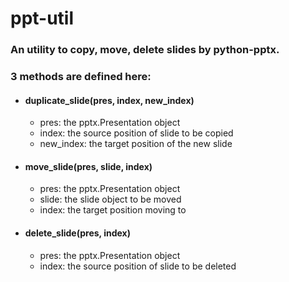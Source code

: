 # ppt-util
### An utility to copy, move, delete slides by python-pptx. 
### 3 methods are defined here:
+ #### duplicate_slide(pres, index, new_index) 
    - pres: the pptx.Presentation object
    - index: the source position of slide to be copied
    - new_index: the target position of the new slide
+ #### move_slide(pres, slide, index)
    - pres: the pptx.Presentation object
    - slide: the slide object to be moved
    - index: the target position moving to
+ #### delete_slide(pres, index)
    - pres: the pptx.Presentation object
    - index: the source position of slide to be deleted
